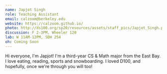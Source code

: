 ```yaml
---
name: Japjot Singh
role: Teaching Assistant
email: calzoom@berkeley.edu
website: https://calzoom.github.io/
photo: http://ds100.org/sp20/resources/assets/staff_pics/Japjot_Singh.png
discussion: F 2-3PM, Wheeler 120
lab: W 11AM-12PM, SDH 254
oh: Coming Soon
---
```


Hi everyone, I'm Japjot! I'm a third-year CS & Math major from the East Bay. I love  eating, reading, sports and snowboarding. I loved D100, and hopefully, once we're through you will too!